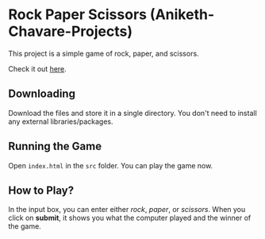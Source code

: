 # Rock Paper Scissors (Aniketh-Chavare-Projects)

This project is a simple game of rock, paper, and scissors.

Check it out [here](https://anikethchavare.vercel.app/rock-paper-scissors).

## Downloading

Download the files and store it in a single directory. You don't need to install any external libraries/packages.

## Running the Game

Open `index.html` in the `src` folder. You can play the game now.

## How to Play?

In the input box, you can enter either *rock*, *paper*, or *scissors*. When you click on **submit**, it shows you what the computer played and the winner of the game.